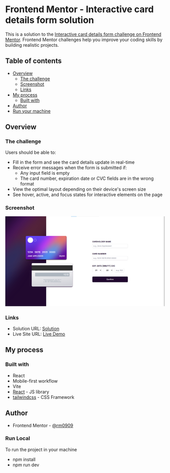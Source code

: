 # Frontend Mentor - Interactive card details form solution

This is a solution to the [Interactive card details form challenge on Frontend Mentor](https://www.frontendmentor.io/challenges/interactive-card-details-form-XpS8cKZDWw). Frontend Mentor challenges help you improve your coding skills by building realistic projects.

## Table of contents

- [Overview](#overview)
  - [The challenge](#the-challenge)
  - [Screenshot](#screenshot)
  - [Links](#links)
- [My process](#my-process)
  - [Built with](#built-with)
- [Author](#author)
- [Run your machine](#run-local)

## Overview

### The challenge

Users should be able to:

- Fill in the form and see the card details update in real-time
- Receive error messages when the form is submitted if:
  - Any input field is empty
  - The card number, expiration date or CVC fields are in the wrong format
- View the optimal layout depending on their device's screen size
- See hover, active, and focus states for interactive elements on the page

### Screenshot

![](./ss.png)

### Links

- Solution URL: [Solution](https://www.frontendmentor.io/solutions/interactive-card-details-with-tailwindcss-and-react-MqQ8iCFotg)
- Live Site URL: [Live Demo](https://interactive-card-rm0909.netlify.app)

## My process

### Built with

- React
- Mobile-first workflow
- Vite
- [React](https://reactjs.org/) - JS library
- [tailwindcss](https://tailwindcss.com/) - CSS Framework

## Author

- Frontend Mentor - [@rm0909](https://www.frontendmentor.io/profile/rm0909)

### Run Local

To run the project in your machine

- npm install
- npm run dev
